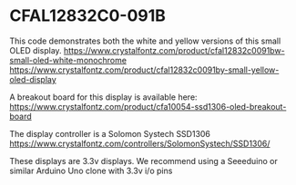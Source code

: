 # CFAL12832C0-091B
This code demonstrates both the white and yellow versions of this small OLED display. 
https://www.crystalfontz.com/product/cfal12832c0091bw-small-oled-white-monochrome
https://www.crystalfontz.com/product/cfal12832c0091by-small-yellow-oled-display

A breakout board for this display is available here:
https://www.crystalfontz.com/product/cfa10054-ssd1306-oled-breakout-board

The display controller is a Solomon Systech SSD1306
https://www.crystalfontz.com/controllers/SolomonSystech/SSD1306/

These displays are 3.3v displays. We recommend using a Seeeduino or similar Arduino Uno clone with 3.3v i/o pins
